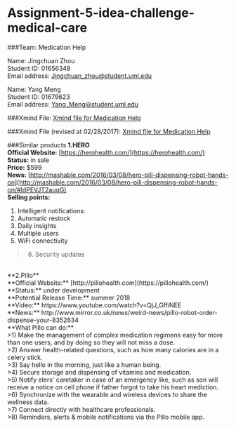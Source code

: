 # Assignment-5-idea-challenge-medical-care

###Team: Medication Help

Name: Jingchuan Zhou </br>
Student ID: 01656348 </br>
Email address: Jingchuan_zhou@student.uml.edu </br>

Name: Yang Meng </br>
Student ID: 01679623 </br>
Email address: Yang_Meng@student.uml.edu </br>

###Xmind File: 
[Xmind file for Medication Help](http://www.xmind.net/m/HWtT)<br />

###Xmind File (revised at 02/28/2017): 
[Xmind file for Medication Help](http://www.xmind.net/m/6R6n)<br />

###Similar products
**1.HERO**</br> 
**Official Website:** [https://herohealth.com/](https://herohealth.com/)</br>
**Status:** in sale</br>
**Price:** $599 </br>
**News:** [http://mashable.com/2016/03/08/hero-pill-dispensing-robot-hands-on](http://mashable.com/2016/03/08/hero-pill-dispensing-robot-hands-on/#IdPEVJT2auqG)</br>
**Selling points:** </br>
 1) Intelligent notifications:</br>
 2) Automatic restock</br>
 3) Daily insights</br>
 4) Multiple users</br>
 5) WiFi connectivity</br>
> 6) Security updates</br>
</br>
**2.Pillo**</br>
**Official Website:** [http://pillohealth.com](https://pillohealth.com/)</br>
**Status:** under development</br>
**Potential Release Time:** summer 2018</br>
**Video:** https://www.youtube.com/watch?v=QjJ_GffiNEE</br>
**News:** http://www.mirror.co.uk/news/weird-news/pillo-robot-order-dispense-your-8352634</br>
**What Pillo can do:**</br>
>1) Make the management of complex medication regimens easy for more than one users, and by doing so they will not miss a dose.</br>
>2) Answer health-related questions, such as how many calories are in a celery stick.</br>
>3) Say hello in the morning, just like a human being.</br>
>4) Secure storage and dispensing of vitamins and medication.</br>
>5) Notify elers' caretaker in case of an emergency like, such as son will receive a notice on cell phone if father forgot to take his heart mediction.</br>
>6) Synchronize with the wearable and wireless devices to share the wellness data.</br>
>7) Connect directly with healthcare professionals.</br>
>8) Reminders, alerts & mobile notifications via the Pillo mobile app.</br>
</br>
</br>
</br>
</br>
